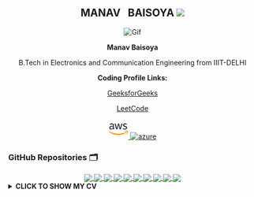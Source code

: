 <div align="center">
  <h2>MANAV &nbsp; BAISOYA <img src="https://media.giphy.com/media/hvRJCLFzcasrR4ia7z/giphy.gif" width="35px"></h2>
  <img src="https://media.tenor.com/images/d02f68f2b8785baa2e72115dec9bceed/tenor.gif" alt="Gif">

  <div align="center" width="50">
    <p><b> Manav Baisoya </b></p>
    <p>B.Tech in Electronics and Communication Engineering from IIIT-DELHI</p>
    <p><b> Coding Profile Links: </b></p>
    <p><a href="https://www.geeksforgeeks.org/user/manav_">GeeksforGeeks</a></p>
    <p><a href="https://leetcode.com/u/manav92/">LeetCode</a></p>
  </div>
</div>

<p align="center"> 
  <a href="https://aws.amazon.com" target="_blank"> 
    <img src="https://raw.githubusercontent.com/devicons/devicon/master/icons/amazonwebservices/amazonwebservices-original-wordmark.svg" alt="aws" width="40" height="40"/> 
  </a> 
  <a href="https://azure.microsoft.com/en-in/" target="_blank"> 
    <img src="https://www.vectorlogo.zone/logos/microsoft_azure/microsoft_azure-icon.svg" alt="azure" width="40" height="40"/> 
  </a>
  <!-- Add more icons as needed -->
</p>

### GitHub Repositories 🗂
<div align="center">
  <a href="https://github.com/manav-888/Translate-and-speech-text">
    <img align="center" src="https://github-readme-stats.vercel.app/api/pin/?username=manav-888&repo=Translate-and-speech-text&theme=radical" />
  </a>
  <a href="https://github.com/manav-888/QR_Code_Generator">
    <img align="center" src="https://github-readme-stats.vercel.app/api/pin/?username=manav-888&repo=QR_Code_Generator&theme=radical" />
  </a>
  <a href="https://github.com/manav-888/calculator_app_by_tkinter">
    <img align="center" src="https://github-readme-stats.vercel.app/api/pin/?username=manav-888&repo=calculator_app_by_tkinter&theme=radical" />
  </a>
  <a href="https://github.com/manav-888/Yotube-video-summarizer">
    <img align="center" src="https://github-readme-stats.vercel.app/api/pin/?username=manav-888&repo=Yotube-video-summarizer&theme=radical" />
  </a>
  <a href="https://github.com/manav-888/Nutritionist-Generative-AI-">
    <img align="center" src="https://github-readme-stats.vercel.app/api/pin/?username=manav-888&repo=Nutritionist-Generative-AI-&theme=radical" />
  </a>
  <a href="https://github.com/manav-888/ATS-RESUME-CHECKER">
    <img align="center" src="https://github-readme-stats.vercel.app/api/pin/?username=manav-888&repo=ATS-RESUME-CHECKER&theme=radical" />
  </a>
  <a href="https://github.com/manav-888/Text-to-SQL-LLM-app">
    <img align="center" src="https://github-readme-stats.vercel.app/api/pin/?username=manav-888&repo=Text-to-SQL-LLM-app&theme=radical" />
  </a>
  <a href="https://github.com/manav-888/Chat-with-Multiple-PDF-Document">
    <img align="center" src="https://github-readme-stats.vercel.app/api/pin/?username=manav-888&repo=Chat-with-Multiple-PDF-Document&theme=radical" />
  </a>
  <a href="https://github.com/manav-888/MultiLanguage-Invoice-Extractor">
    <img align="center" src="https://github-readme-stats.vercel.app/api/pin/?username=manav-888&repo=MultiLanguage-Invoice-Extractor&theme=radical" />
  </a>
  <a href="https://github.com/manav-888/Image_Model">
    <img align="center" src="https://github-readme-stats.vercel.app/api/pin/?username=manav-888&repo=Image_Model&theme=radical" />
  </a>
  
</div>


<details>

  
  <summary><b>CLICK TO SHOW MY CV</b></summary>
  <br>

  #### PROJECTS 📂
  - Home Automation
  - Barcode Generation
  - Location Guide Using RF module
  - Modelling of 3D Objects
  - Text to Speech in Python
  - Building Calculator GUI with Tkinter

  #### SKILLS 🛠
  - **Programming Languages:** Python, Java, Verilog, Matlab
  - **Tools and Technologies:** Vivado, Zedboard, Arduino, Autocad 3D, Photoshop
  - **Expertise Areas:** Data Structures, Signals & Systems, Digital Communication, Digital Circuits, Circuit Theory and Devices, Embedded Logic Design, Introduction to Engineering Design

  #### EDUCATION 🎓
  - **B.Tech in Electronics and Communication Engineering, IIIT-Delhi (2016-2020)**
  - **Senior Secondary School, DTEA Sr. Sec. School, New Delhi (2013-2015)**
  - **High School, Vidya Public School, New Delhi (2011-2013)**

  #### HOBBIES 💼
  - Video Editing, NGO (Ch. Sohan Lal Charitable Trust)
  - Logo Design

  #### CONTACT INFO 📫
  - **Phone:** 8882273337
  - **Email:** <a href="mailto:manavbaisoya92@gmail.com">manavbaisoya92@gmail.com</a>, <a href="mailto:manav16160@iiitd.ac.in">manav16160@iiitd.ac.in</a>

  <p align="center">
    <img src="https://komarev.com/ghpvc/?username=manav-888&label=Views&color=blue&style=plastic" alt="manav-888" />
  </p>
</details>


